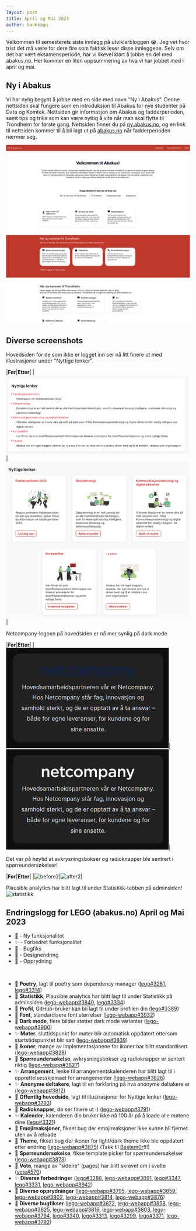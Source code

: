 ```yaml
---
layout: post
title: April og Mai 2023
author: haukkagu
---
```


Velkommen til semesterets siste innlegg på utviklerbloggen 😭. Jeg vet hvor trist det må være for dere fire som faktisk leser disse innleggene. Selv om det har vært eksamensperiode, har vi likevel klart å jobbe en del med abakus.no. Her kommer en liten oppsummering av hva vi har jobbet med i april og mai.

## Ny i Abakus
Vi har nylig begynt å jobbe med en side med navn "Ny i Abakus". Denne nettsiden skal fungere som en introduksjon til Abakus for nye studenter på Data og Komtek. Nettsiden gir informasjon om Abakus og fadderperioden, samt tips og triks som kan være nyttig å vite når man skal flytte til Trondheim for første gang. Nettsiden finner du på [ny.abakus.no](https://ny.abakus.no/), og en link til nettsiden kommer til å bli lagt ut på [abakus.no](https://abakus.no) når fadderperioden nærmer seg.

<img alt="Bilde 1 av nyiabakus" src="/images/posts/2023-06-08-nyiabakus0.png">
<img alt="Bilde 2 av nyiabakus" src="/images/posts/2023-06-08-nyiabakus1.png">

## Diverse screenshots
Hovedsiden for de som ikke er logget inn ser nå litt finere ut med illustrasjoner under "Nyttige lenker".

|**Før**|**Etter**|
|![before0](/images/posts/2023-06-08-before0.png)|![after0](/images/posts/2023-06-08-after0.png)|

Netcompany-logoen på hovedsiden er nå mer synlig på dark mode

|**Før**|**Etter**|
|![before1](/images/posts/2023-06-08-netcompany0.png)|![after1](/images/posts/2023-06-08-netcompany1.png)|

Det var på høytid at avkrysningsbokser og radioknapper ble sentrert i spørreundersøkelser!

|**Før**|**Etter**|
|![before2](https://user-images.githubusercontent.com/69514187/233858028-61db463c-2593-4acd-bfa9-db7f61b3a9bb.png)|![after2](https://user-images.githubusercontent.com/69514187/233858016-15c7796c-95e0-4d49-a171-faaaf22fd92b.png)|

Plausible analytics har blitt lagt til under Statistikk-tabben på adminsiden!
![statistikk](https://user-images.githubusercontent.com/69514187/234531599-a2583a11-7916-422c-97fa-1e67cad0ec55.png)

## Endringslogg for LEGO (abakus.no) April og Mai 2023

- 🚀 - Ny funksjonalitet
- ✨ - Forbedret funksjonalitet
- 🐛 - Bugfiks
- 🎨 - Designendring
- 🧹 - Opprydning

<br>

- 🚀 **Poetry**, lagt til poetry som dependency manager ([lego#3281](https://github.com/webkom/lego/pull/3281), [lego#3314](https://github.com/webkom/lego/pull/3314))
- 🚀 **Statistikk**, Plausible analytics har blitt lagt til under Statistikk på adminsiden ([lego-webapp#3840](https://github.com/webkom/lego-webapp/pull/3840), [lego#3334](https://github.com/webkom/lego/pull/3334))
- 🚀 **Profil**, GitHub-bruker kan bli lagt til under profilen din ([lego#3389](https://github.com/webkom/lego/pull/3389))
- 🧹 **Font**, standardisere font størrelser ([lego-webapp#3932](https://github.com/webkom/lego-webapp/pull/3932))
- 🎨 **Dark mode**, flere bilder støtter dark mode varianter ([lego-webapp#3900](https://github.com/webkom/lego-webapp/pull/3900))
- ✨ **Møter**, sluttidspunkt for møter blir automatisk oppdatert ettersom startstidspunktet blir satt ([lego-webapp#3839](https://github.com/webkom/lego-webapp/pull/3839))
- 🎨 **Ikoner**, mange av implementasjonene for ikoner har blitt standardisert ([lego-webapp#3828](https://github.com/webkom/lego-webapp/pull/3828))
- 🎨 **Spørreundersøkelse**, avkrysningsbokser og radioknapper er sentert riktig ([lego-webapp#3827](https://github.com/webkom/lego-webapp/pull/3827))
- ✨ **Arrangement**, lenke til arrangementskalenderen har blitt lagt til i opprettelsesskjemaet for arrangementer ([lego-webapp#3826](https://github.com/webkom/lego-webapp/pull/3826))
- ✨ **Anonyme deltakere**, lagt til en forklaring på hva anonyme deltakere er ([lego-webapp#3812](https://github.com/webkom/lego-webapp/pull/3812))
- 🎨 **Offentlig hovedside**, lagt til illustrasjoner for Nyttige lenker ([lego-webapp#3793](https://github.com/webkom/lego-webapp/pull/3793))
- 🎨 **Radioknapper**, de ser finere ut :) ([lego-webapp#3791](https://github.com/webkom/lego-webapp/pull/3791))
- ✨ **Kalender**, kalenderen din bruker ikke nå 100 år på å loade alle møtene dine ([lego#3321](https://github.com/webkom/lego/pull/3321))
- 🐛 **Emojireaksjoner**, fikset bug der emojireaksjoner ikke kunne bli fjernet uten av å reloade 
- 🐛 **Theme**, fikset bug der ikoner for light/dark theme ikke ble oppdatert etter endring ([lego-webapp#3875](https://github.com/webkom/lego-webapp/pull/3875)) (Takk til [Bestem0r](https://github.com/bestem0r)!!!)
- 🐛 **Spørreundersøkelse**, fikse template picker for spørreundersøkelser ([lego-webapp#3873](https://github.com/webkom/lego-webapp/pull/3873))
- 🧹 **Vote**, mange av "sidene" (pages) har blitt skrevet om i svelte ([vote#570](https://github.com/webkom/vote/pull/570))
- ✨ **Diverse forbedringer** ([lego#3286](https://github.com/webkom/lego/pull/3286), [lego-webapp#3891](https://github.com/webkom/lego-webapp/pull/3891), [lego#3347](https://github.com/webkom/lego/pull/3347), [lego#3331](https://github.com/webkom/lego/pull/3331), [lego-webapp#3942](https://github.com/webkom/lego-webapp/pull/3942))
- 🧹 **Diverse opprydninger** ([lego-webapp#3795](https://github.com/webkom/lego-webapp/pull/3795), [lego-webapp#3859](https://github.com/webkom/lego-webapp/pull/3859), [lego-webapp#3902](https://github.com/webkom/lego-webapp/pull/3902), [lego-webapp#3814](https://github.com/webkom/lego-webapp/pull/3814), [lego-webapp#3876](https://github.com/webkom/lego-webapp/pull/3876))
- 🐛 **Diverse bugfikser** ([lego-webapp#3872](https://github.com/webkom/lego-webapp/pull/3872), [lego-webapp#3858](https://github.com/webkom/lego-webapp/pull/3858), [lego-webapp#3825](https://github.com/webkom/lego-webapp/pull/3825), [lego-webapp#3816](https://github.com/webkom/lego-webapp/pull/3816), [lego-webapp#3803](https://github.com/webkom/lego-webapp/pull/3803), [lego-webapp#3794](https://github.com/webkom/lego-webapp/pull/3794), [lego#3340](https://github.com/webkom/lego/pull/3340), [lego#3313](https://github.com/webkom/lego/pull/3313), [lego#3299](https://github.com/webkom/lego/pull/3299), [lego#3371](https://github.com/webkom/lego/pull/3371), [lego-webapp#3792](https://github.com/webkom/lego-webapp/pull/3792))
